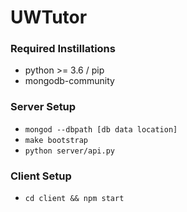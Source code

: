 # UWTutor

### Required Instillations
* python >= 3.6 / pip
* mongodb-community

### Server Setup
* `mongod --dbpath [db data location]`
* `make bootstrap`
* `python server/api.py`

### Client Setup
* `cd client && npm start`
